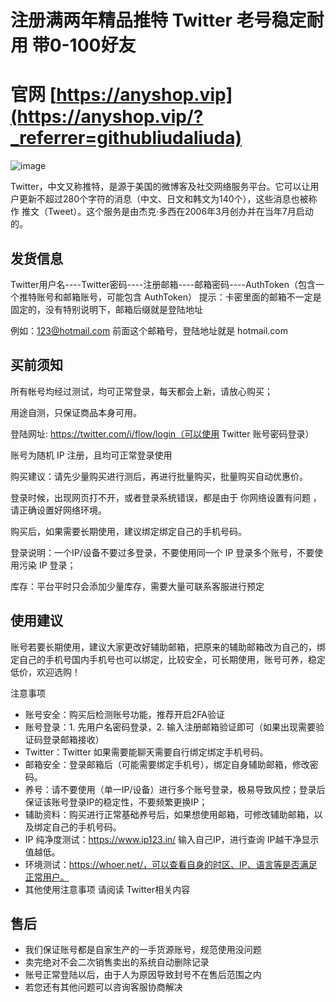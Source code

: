 # 注册满两年精品推特 Twitter 老号稳定耐用 带0-100好友

# 官网 [https://anyshop.vip](https://anyshop.vip/?_referrer=githubliudaliuda)

![image](https://github.com/user-attachments/assets/3c5ba6d4-c335-45cf-81ed-43b11ebfca25)


Twitter，中文又称推特，是源于美国的微博客及社交网络服务平台。它可以让用户更新不超过280个字符的消息（中文、日文和韩文为140个），这些消息也被称作 推文（Tweet）。这个服务是由杰克·多西在2006年3月创办并在当年7月启动的。

## 发货信息
Twitter用户名----Twitter密码----注册邮箱----邮箱密码----AuthToken（包含一个推特账号和邮箱账号，可能包含 AuthToken）
提示：卡密里面的邮箱不一定是固定的，没有特别说明下，邮箱后缀就是登陆地址

例如：123@hotmail.com 前面这个邮箱号，登陆地址就是 hotmail.com

## 买前须知
所有帐号均经过测试，均可正常登录，每天都会上新，请放心购买；

用途自测，只保证商品本身可用。

登陆网址: https://twitter.com/i/flow/login（可以使用 Twitter 账号密码登录）

账号为随机 IP 注册，且均可正常登录使用

购买建议：请先少量购买进行测后，再进行批量购买，批量购买自动优惠价。

登录时候，出现网页打不开，或者登录系统错误，都是由于 你网络设置有问题 ，请正确设置好网络环境。

购买后，如果需要长期使用，建议绑定绑定自己的手机号码。

登录说明：一个IP/设备不要过多登录，不要使用同一个 IP 登录多个账号，不要使用污染 IP 登录；

库存：平台平时只会添加少量库存，需要大量可联系客服进行预定

## 使用建议
账号若要长期使用，建议大家更改好辅助邮箱，把原来的辅助邮箱改为自己的，绑定自己的手机号国内手机号也可以绑定，比较安全，可长期使用，账号可养，稳定低价，欢迎选购！

注意事项

- 账号安全：购买后检测账号功能，推荐开启2FA验证
- 账号登录：1. 先用户名密码登录，2. 输入注册邮箱验证即可（如果出现需要验证码登录邮箱接收）
- Twitter：Twitter 如果需要能聊天需要自行绑定绑定手机号码。
- 邮箱安全：登录邮箱后（可能需要绑定手机号），绑定自身辅助邮箱，修改密码。
- 养号：请不要使用（单一IP/设备）进行多个账号登录，极易导致风控；登录后保证该账号登录IP的稳定性，不要频繁更换IP；
- 辅助资料：购买进行正常基础养号后，如果想使用邮箱，可修改辅助邮箱，以及绑定自己的手机号码。
- IP 纯净度测试：https://www.ip123.in/ 输入自己IP，进行查询 IP越干净显示值越低。
- 环境测试：https://whoer.net/，可以查看自身的时区、IP、语言等是否满足正常用户。
- 其他使用注意事项 请阅读 Twitter相关内容

## 售后
- 我们保证账号都是自家生产的一手货源账号，规范使用没问题
- 卖完绝对不会二次销售卖出的系统自动删除记录
- 账号正常登陆以后，由于人为原因导致封号不在售后范围之内
- 若您还有其他问题可以咨询客服协商解决
